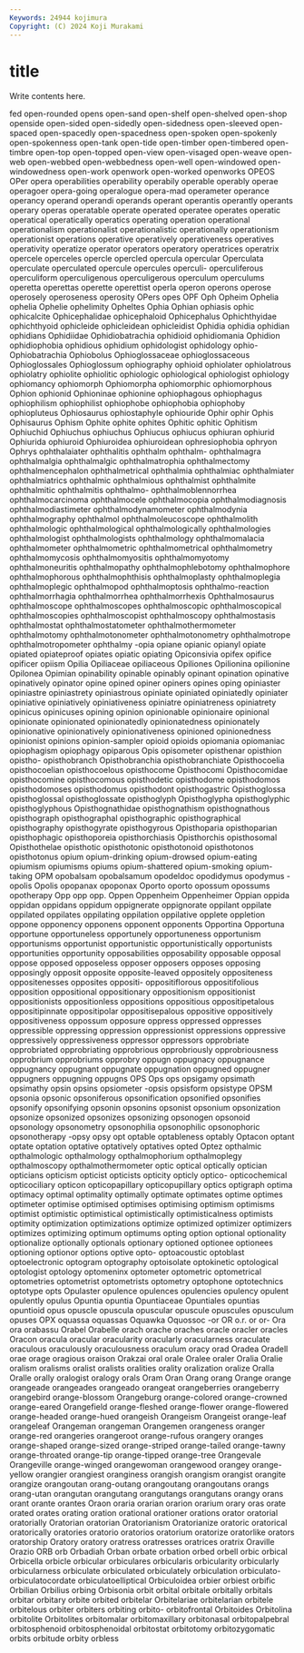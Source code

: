 ```yaml
---
Keywords: 24944 kojimura
Copyright: (C) 2024 Koji Murakami
---
```


# title

Write contents here.



fed open-rounded opens open-sand open-shelf open-shelved
open-shop openside open-sided open-sidedly open-sidedness open-sleeved open-spaced open-spacedly open-spacedness open-spoken
open-spokenly open-spokenness open-tank open-tide open-timber open-timbered open-timbre open-top open-topped open-view
open-visaged open-weave open-web open-webbed open-webbedness open-well open-windowed open-windowedness open-work openwork
open-worked openworks OPEOS OPer opera operabilities operability operabily operable operably
operae operagoer opera-going operalogue opera-mad operameter operance operancy operand operandi
operands operant operantis operantly operants operary operas operatable operate operated
operatee operates operatic operatical operatically operatics operating operation operational operationalism
operationalist operationalistic operationally operationism operationist operations operative operatively operativeness operatives
operativity operatize operator operators operatory operatrices operatrix opercele operceles opercle
opercled opercula opercular Operculata operculate operculated opercule opercules operculi- operculiferous
operculiform operculigenous operculigerous operculum operculums operetta operettas operette operettist operla
operon operons operose operosely operoseness operosity OPers opes OPF Oph
Opheim Ophelia ophelia Ophelie ophelimity Opheltes Ophia Ophian ophiasis ophic
ophicalcite Ophicephalidae ophicephaloid Ophicephalus Ophichthyidae ophichthyoid ophicleide ophicleidean ophicleidist Ophidia
ophidia ophidian ophidians Ophidiidae Ophidiobatrachia ophidioid ophidiomania Ophidion ophidiophobia ophidious
ophidium ophidologist ophidology ophio- Ophiobatrachia Ophiobolus Ophioglossaceae ophioglossaceous Ophioglossales Ophioglossum
ophiography ophioid ophiolater ophiolatrous ophiolatry ophiolite ophiolitic ophiologic ophiological ophiologist
ophiology ophiomancy ophiomorph Ophiomorpha ophiomorphic ophiomorphous Ophion ophionid Ophioninae ophionine
ophiophagous ophiophagus ophiophilism ophiophilist ophiophobe ophiophobia ophiophoby ophiopluteus Ophiosaurus ophiostaphyle
ophiouride Ophir ophir Ophis Ophisaurus Ophism Ophite ophite ophites Ophitic
ophitic Ophitism Ophiuchid Ophiuchus ophiuchus Ophiucus ophiucus ophiuran ophiurid Ophiurida
ophiuroid Ophiuroidea ophiuroidean ophresiophobia ophryon Ophrys ophthalaiater ophthalitis ophthalm ophthalm-
ophthalmagra ophthalmalgia ophthalmalgic ophthalmatrophia ophthalmectomy ophthalmencephalon ophthalmetrical ophthalmia ophthalmiac ophthalmiater
ophthalmiatrics ophthalmic ophthalmious ophthalmist ophthalmite ophthalmitic ophthalmitis ophthalmo- ophthalmoblennorrhea ophthalmocarcinoma
ophthalmocele ophthalmocopia ophthalmodiagnosis ophthalmodiastimeter ophthalmodynamometer ophthalmodynia ophthalmography ophthalmol ophthalmoleucoscope ophthalmolith
ophthalmologic ophthalmological ophthalmologically ophthalmologies ophthalmologist ophthalmologists ophthalmology ophthalmomalacia ophthalmometer ophthalmometric
ophthalmometrical ophthalmometry ophthalmomycosis ophthalmomyositis ophthalmomyotomy ophthalmoneuritis ophthalmopathy ophthalmophlebotomy ophthalmophore ophthalmophorous
ophthalmophthisis ophthalmoplasty ophthalmoplegia ophthalmoplegic ophthalmopod ophthalmoptosis ophthalmo-reaction ophthalmorrhagia ophthalmorrhea ophthalmorrhexis
Ophthalmosaurus ophthalmoscope ophthalmoscopes ophthalmoscopic ophthalmoscopical ophthalmoscopies ophthalmoscopist ophthalmoscopy ophthalmostasis ophthalmostat
ophthalmostatometer ophthalmothermometer ophthalmotomy ophthalmotonometer ophthalmotonometry ophthalmotrope ophthalmotropometer ophthalmy -opia opiane
opianic opianyl opiate opiated opiateproof opiates opiatic opiating Opiconsivia opifex
opifice opificer opiism Opilia Opiliaceae opiliaceous Opiliones Opilionina opilionine Opilonea
Opimian opinability opinable opinably opinant opination opinative opinatively opinator opine
opined opiner opiners opines oping opiniaster opiniastre opiniastrety opiniastrous opiniate
opiniated opiniatedly opiniater opiniative opiniatively opiniativeness opiniatre opiniatreness opiniatrety opinicus
opinicuses opining opinion opinionable opinionaire opinional opinionate opinionated opinionatedly opinionatedness
opinionately opinionative opinionatively opinionativeness opinioned opinionedness opinionist opinions opinion-sampler opioid
opioids opiomania opiomaniac opiophagism opiophagy opiparous Opis opisometer opisthenar opisthion
opistho- opisthobranch Opisthobranchia opisthobranchiate Opisthocoelia opisthocoelian opisthocoelous opisthocome Opisthocomi Opisthocomidae
opisthocomine opisthocomous opisthodetic opisthodome opisthodomos opisthodomoses opisthodomus opisthodont opisthogastric Opisthoglossa
opisthoglossal opisthoglossate opisthoglyph Opisthoglypha opisthoglyphic opisthoglyphous Opisthognathidae opisthognathism opisthognathous opisthograph
opisthographal opisthographic opisthographical opisthography opisthogyrate opisthogyrous Opisthoparia opisthoparian opisthophagic opisthoporeia
opisthorchiasis Opisthorchis opisthosomal Opisthothelae opisthotic opisthotonic opisthotonoid opisthotonos opisthotonus opium
opium-drinking opium-drowsed opium-eating opiumism opiumisms opiums opium-shattered opium-smoking opium-taking OPM
opobalsam opobalsamum opodeldoc opodidymus opodymus -opolis Opolis opopanax opoponax Oporto
oporto opossum opossums opotherapy Opp opp opp. Oppen Oppenheim Oppenheimer
Oppian oppida oppidan oppidans oppidum oppignerate oppignorate oppilant oppilate oppilated
oppilates oppilating oppilation oppilative opplete oppletion oppone opponency opponens opponent
opponents Opportina Opportuna opportune opportuneless opportunely opportuneness opportunism opportunisms opportunist
opportunistic opportunistically opportunists opportunities opportunity opposabilities opposability opposable opposal oppose
opposed opposeless opposer opposers opposes opposing opposingly opposit opposite opposite-leaved
oppositely oppositeness oppositenesses opposites oppositi- oppositiflorous oppositifolious opposition oppositional oppositionary
oppositionism oppositionist oppositionists oppositionless oppositions oppositious oppositipetalous oppositipinnate oppositipolar oppositisepalous
oppositive oppositively oppositiveness oppossum opposure oppress oppressed oppresses oppressible oppressing
oppression oppressionist oppressions oppressive oppressively oppressiveness oppressor oppressors opprobriate opprobriated
opprobriating opprobrious opprobriously opprobriousness opprobrium opprobriums opprobry oppugn oppugnacy oppugnance
oppugnancy oppugnant oppugnate oppugnation oppugned oppugner oppugners oppugning oppugns OPS
Ops ops opsigamy opsimath opsimathy opsin opsins opsiometer -opsis opsisform
opsistype OPSM opsonia opsonic opsoniferous opsonification opsonified opsonifies opsonify opsonifying
opsonin opsonins opsonist opsonium opsonization opsonize opsonized opsonizes opsonizing opsonogen
opsonoid opsonology opsonometry opsonophilia opsonophilic opsonophoric opsonotherapy -opsy opsy opt
optable optableness optably Optacon optant optate optation optative optatively optatives
opted Optez opthalmic opthalmologic opthalmology opthalmophorium opthalmoplegy opthalmoscopy opthalmothermometer optic
optical optically optician opticians opticism opticist opticists opticity opticly optico-
opticochemical opticociliary opticon opticopapillary opticopupillary optics optigraph optima optimacy optimal
optimality optimally optimate optimates optime optimes optimeter optimise optimised optimises
optimising optimism optimisms optimist optimistic optimistical optimistically optimisticalness optimists optimity
optimization optimizations optimize optimized optimizer optimizers optimizes optimizing optimum optimums
opting option optional optionality optionalize optionally optionals optionary optioned optionee
optionees optioning optionor options optive opto- optoacoustic optoblast optoelectronic optogram
optography optoisolate optokinetic optological optologist optology optomeninx optometer optometric optometrical
optometries optometrist optometrists optometry optophone optotechnics optotype opts Opulaster opulence
opulences opulencies opulency opulent opulently opulus Opuntia opuntia Opuntiaceae Opuntiales
opuntias opuntioid opus opuscle opuscula opuscular opuscule opuscules opusculum opuses
OPX oquassa oquassas Oquawka Oquossoc -or OR o.r. or or-
Ora ora orabassu Orabel Orabelle orach orache oraches oracle oracler
oracles Oracon oracula oracular oracularity oracularly oracularness oraculate oraculous oraculously
oraculousness oraculum oracy orad Oradea Oradell orae orage oragious oraison
Orakzai oral orale Oralee oraler Oralia Oralie oralism oralisms oralist
oralists oralities orality oralization oralize Oralla Oralle orally oralogist oralogy
orals Oram Oran Orang orang Orange orange orangeade orangeades orangeado
orangeat orangeberries orangeberry orangebird orange-blossom Orangeburg orange-colored orange-crowned orange-eared Orangefield
orange-fleshed orange-flower orange-flowered orange-headed orange-hued orangeish Orangeism Orangeist orange-leaf orangeleaf
Orangeman orangeman Orangemen orangeness oranger orange-red orangeries orangeroot orange-rufous orangery
oranges orange-shaped orange-sized orange-striped orange-tailed orange-tawny orange-throated orange-tip orange-tipped orange-tree
Orangevale Orangeville orange-winged orangewoman orangewood orangey orange-yellow orangier orangiest oranginess
orangish orangism orangist orangite orangize orangoutan orang-outang orangoutang orangoutans orangs
orang-utan orangutan orangutang orangutangs orangutans orangy orans orant orante orantes
Oraon oraria orarian orarion orarium orary oras orate orated orates
orating oration orational orationer orations orator oratorial oratorially Oratorian oratorian
Oratorianism Oratorianize oratoric oratorical oratorically oratories oratorio oratorios oratorium oratorize
oratorlike orators oratorship Oratory oratory oratress oratresses oratrices oratrix Oraville
Orazio ORB orb Orbadiah Orban orbate orbation orbed orbell orbic
orbical Orbicella orbicle orbicular orbiculares orbicularis orbicularity orbicularly orbicularness orbiculate
orbiculated orbiculately orbiculation orbiculato- orbiculatocordate orbiculatoelliptical Orbiculoidea orbier orbiest orbific
Orbilian Orbilius orbing Orbisonia orbit orbital orbitale orbitally orbitals orbitar
orbitary orbite orbited orbitelar Orbitelariae orbitelarian orbitele orbitelous orbiter orbiters
orbiting orbito- orbitofrontal Orbitoides Orbitolina orbitolite Orbitolites orbitomalar orbitomaxillary orbitonasal
orbitopalpebral orbitosphenoid orbitosphenoidal orbitostat orbitotomy orbitozygomatic orbits orbitude orbity orbless
